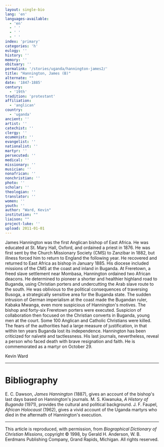 ```yaml
---
layout: single-bio
lang: 'en'
languages-available:
  - 'en'
  - ' '
  - ' '
  - ' '
index: 'primary'
categories: 'h'
eulogy: ''
history: ''
memory: ''
obituary: ''
permalink: '/stories/uganda/hannington-james2/'
title: "Hannington, James (B)"
alternate: ""
date: '1847-1885'
century:
  - '19th'
tradition: 'protestant'
affiliation:
  - 'anglican'
country:
  - 'uganda'
ancient: ''
artist: ''
catechist: ''
clergy: ''
ecumenist: ''
evangelist: ''
nationalist: ''
martyr: ''
persecuted: ''
medical: ''
missionary: ''
musician: ''
nonafrican: ''
nonchristian: ''
photo: ''
scholar: ''
theologian: ''
translator: ''
women: ''
youth: ''
author: "Ward, Kevin"
institution: ""
liaison: ""
project-luke: ''
upload: 2011-01-01
---
```




James Hannington was the first Anglican bishop of East Africa. He was educated at St. Mary Hall, Oxford, and ordained a priest in 1876. He was first sent by the Church Missionary Society (CMS) to Zanzibar in 1882, but illness forced him to return to England the following year. He recovered and returned to East Africa as bishop in January 1885. His diocese included missions of the CMS at the coast and inland in Buganda. At Freretown, a freed slave settlement near Mombasa, Hannington ordained two African deacons. He determined to pioneer a shorter and healthier highland road to Buganda, using Christian porters and undercutting the Arab slave route to the south. He was oblivious to the political consequences of traversing Busoga, a strategically sensitive area for the Buganda state. The sudden intrusion of German imperialism at the coast made the Bugandan ruler, Kabaka Mwanga, even more suspicious of Hannington's motives. The bishop and forty-six Freretown porters were executed. Suspicion of collaboration then focused on the Christian converts in Buganda, young men at the court. Some 100 Anglican and Catholic Christians were killed. The fears of the authorities had a large measure of justification, in that within ten years Buganda lost its independence. Hannington has been criticized for naïveté and tactlessness. His last journals, nevertheless, reveal a person who faced death with brave resignation and faith. He is commemorated as a martyr on October 29.

Kevin Ward

---

# Bibliography

E. C. Dawson, *James Hannington* (1887), gives an account of the bishop's last days based on Hannington's journals. M. S. Kiwanuka, *A History of Buganda* (1971), provides the cultural and political background. J. F. Faupel, *African Holocaust* (1962), gives a vivid account of the Uganda martyrs who died in the aftermath of Hannington's execution.

---

This article is reproduced, with permission, from *Biographical Dictionary of Christian Missions*, copyright © 1998, by Gerald H. Anderson, W. B. Eerdmans Publishing Company, Grand Rapids, Michigan. All rights reserved.